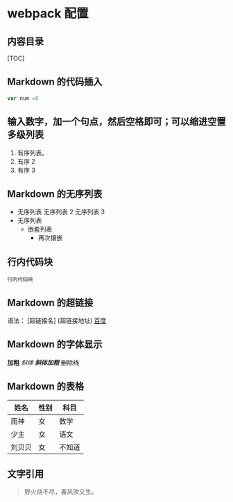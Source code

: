 # webpack 配置

## 内容目录

[TOC]

## Markdown 的代码插入

```JavaScript
var num =0
```

## 输入数字，加一个句点，然后空格即可；可以缩进空置多级列表

1. 有序列表。
2. 有序 2
3. 有序 3

## Markdown 的无序列表

- 无序列表
  无序列表 2
  无序列表 3
- 无序列表
  - 嵌套列表
    - 再次镶嵌

## 行内代码块

`行内代码块`

## Markdown 的超链接

语法： [超链接名] (超链接地址)
[百度](www.baidu.com)

## Markdown 的字体显示

**加粗**
_斜体_
**_斜体加粗_**
~~删除线~~

## Markdown 的表格

| 姓名   | 性别 | 科目   |
| ------ | ---- | ------ |
| 雨神   | 女   | 数学   |
| 少主   | 女   | 语文   |
| 刘贝贝 | 女   | 不知道 |

## 文字引用

> 野火烧不尽，春风吹又生。

